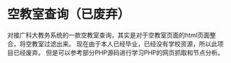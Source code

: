 # 空教室查询（已废弃）
对接广科大教务系统的一款空教室查询，其实是对于空教室页面的html页面整合，将空教室过滤出来。
现在由于本人已经毕业，已经没有学校资源，所以此项目已经废弃。
但是可以参考部分PHP源码进行学习PHP的网页抓取和节点分析。

